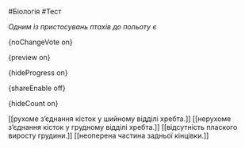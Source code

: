#Біологія #Тест

*Одним із пристосувань птахів до польоту є*

{noChangeVote on}

{preview on}

{hideProgress on}

{shareEnable off}

{hideCount on}

[[рухоме з’єднання кісток у шийному відділі хребта.]]
[[нерухоме з’єднання кісток у грудному відділі хребта.]]
[[відсутність плаского виросту грудини.]]
[[неоперена частина задньої кінцівки.]]
